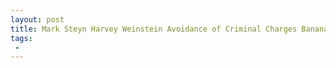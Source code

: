 ```yaml
---
layout: post
title: Mark Steyn Harvey Weinstein Avoidance of Criminal Charges Banana Republic Political Corruption
tags:
 -
---
```


